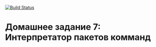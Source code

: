 [![Build Status](
  https://travis-ci.com/bergentroll/otus-cpp-07.svg?branch=master
)](https://travis-ci.com/bergentroll/otus-cpp-07)

# Домашнее задание 7: Интерпретатор пакетов комманд

